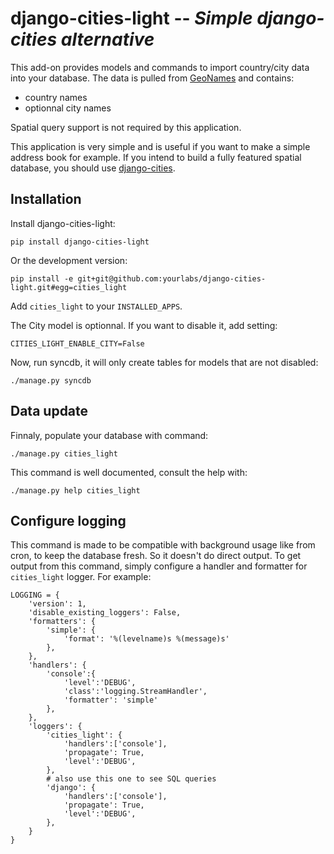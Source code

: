 django-cities-light -- *Simple django-cities alternative*
=========================================================

This add-on provides models and commands to import country/city data into your database.
The data is pulled from [GeoNames](http://www.geonames.org/) and contains:

  - country names
  - optionnal city names

Spatial query support is not required by this application.

This application is very simple and is useful if you want to make a simple
address book for example. If you intend to build a fully featured spatial
database, you should use
[django-cities](https://github.com/coderholic/django-cities).

Installation
------------

Install django-cities-light:

    pip install django-cities-light

Or the development version:

    pip install -e git+git@github.com:yourlabs/django-cities-light.git#egg=cities_light

Add `cities_light` to your `INSTALLED_APPS`.

The City model is optionnal. If you want to disable it, add setting:

    CITIES_LIGHT_ENABLE_CITY=False

Now, run syncdb, it will only create tables for models that are not disabled:

    ./manage.py syncdb

Data update
-----------

Finnaly, populate your database with command:

    ./manage.py cities_light

This command is well documented, consult the help with:
    
    ./manage.py help cities_light

Configure logging
-----------------

This command is made to be compatible with background usage like from cron, to
keep the database fresh. So it doesn't do direct output. To get output from
this command, simply configure a handler and formatter for `cities_light`
logger. For example:

    LOGGING = {
        'version': 1,
        'disable_existing_loggers': False,
        'formatters': {
            'simple': {
                'format': '%(levelname)s %(message)s'
            },
        },
        'handlers': {
            'console':{
                'level':'DEBUG',
                'class':'logging.StreamHandler',
                'formatter': 'simple'
            },
        },
        'loggers': {
            'cities_light': {
                'handlers':['console'],
                'propagate': True,
                'level':'DEBUG',
            },
            # also use this one to see SQL queries
            'django': {
                'handlers':['console'],
                'propagate': True,
                'level':'DEBUG',
            },
        }
    }


